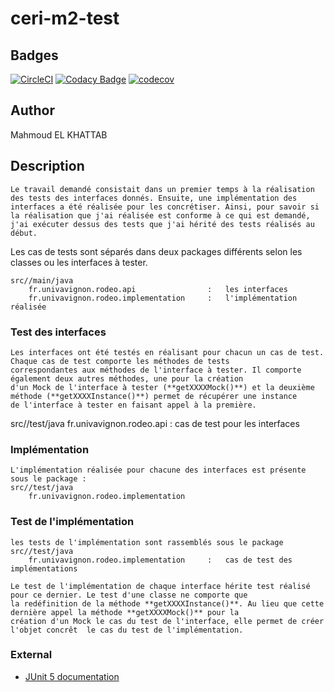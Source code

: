 # ceri-m2-test 

## Badges

[![CircleCI](https://circleci.com/gh/ELKHATTABMAHMOUD/ceri-m1-test-2017.svg?style=svg)](https://circleci.com/gh/ELKHATTABMAHMOUD/ceri-m1-test-2017)
[![Codacy Badge](https://api.codacy.com/project/badge/Grade/c9b8623b251146b1abeca46c52eb617c)](https://www.codacy.com/app/elkhattab.mahmoud/ceri-m1-test-2017?utm_source=github.com&amp;utm_medium=referral&amp;utm_content=ELKHATTABMAHMOUD/ceri-m1-test-2017&amp;utm_campaign=Badge_Grade)
[![codecov](https://codecov.io/gh/ELKHATTABMAHMOUD/ceri-m1-test-2017/branch/master/graph/badge.svg)](https://codecov.io/gh/ELKHATTABMAHMOUD/ceri-m1-test-2017)

## Author

Mahmoud EL KHATTAB

## Description
	Le travail demandé consistait dans un premier temps à la réalisation des tests des interfaces donnés. Ensuite, une implémentation des interfaces a été réalisée pour les concrétiser. Ainsi, pour savoir si la réalisation que j'ai réalisée est conforme à ce qui est demandé, j'ai exécuter dessus des tests que j'ai hérité des tests réalisés au début. 

Les cas de tests sont séparés dans deux packages différents selon les classes ou les interfaces à tester. 

	src//main/java
		fr.univavignon.rodeo.api 				:	les interfaces
		fr.univavignon.rodeo.implementation 	:	l'implémentation réalisée
	


### Test des interfaces
	Les interfaces ont été testés en réalisant pour chacun un cas de test. Chaque cas de test comporte les méthodes de tests 
	correspondantes aux méthodes de l'interface à tester. Il comporte également deux autres méthodes, une pour la création 
	d'un Mock de l'interface à tester (**getXXXXMock()**) et la deuxième méthode (**getXXXXInstance()**) permet de récupérer une instance
	de l'interface à tester en faisant appel à la première.  

src//test/java
	fr.univavignon.rodeo.api 				:  	cas de test pour les interfaces 
 
### Implémentation
	L'implémentation réalisée pour chacune des interfaces est présente sous le package :
	src//test/java
		fr.univavignon.rodeo.implementation 
	
### Test de l'implémentation
	les tests de l'implémentation sont rassemblés sous le package 
	src//test/java
		fr.univavignon.rodeo.implementation 	:	cas de test des implémentations
		
	Le test de l'implémentation de chaque interface hérite test réalisé pour ce dernier. Le test d'une classe ne comporte que 
	la redéfinition de la méthode **getXXXXInstance()**. Au lieu que cette dernière appel la méthode **getXXXXMock()** pour la 
	création d'un Mock le cas du test de l'interface, elle permet de créer l'objet concrêt  le cas du test de l'implémentation. 
	
### External

- [JUnit 5 documentation](http://junit.org/junit5/docs/current/user-guide)

